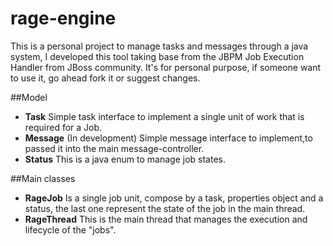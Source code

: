 rage-engine
===========

This is a personal project to manage tasks and messages through a java system, I developed this tool taking base from the JBPM Job Execution Handler from JBoss community.
It's for personal purpose, if someone want to use it, go ahead fork it or suggest changes.

##Model
* **Task** Simple task interface to implement a single unit of work that is required for a Job.  
* **Message** (In development) Simple message interface to implement,to passed it into the main message-controller.  
* **Status** This is a java enum to manage job states.  

##Main classes
* **RageJob** Is a single job unit, compose by a task, properties object and a status, the last one represent the state of the job in the main thread.  
* **RageThread** This is the main thread that manages the execution and lifecycle of the "jobs".  
